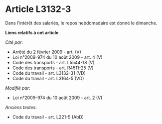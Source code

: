 # Article L3132-3

Dans l'intérêt des salariés, le repos hebdomadaire est donné le dimanche.

**Liens relatifs à cet article**

_Cité par_:

  - Arrêté du 2 février 2009 - art. (V)
  - Loi n°2009-974 du 10 août 2009 - art. 4 (V)
  - Code des transports - art. L5544-18 (V)
  - Code des transports - art. R4511-25 (V)
  - Code du travail - art. L3132-31 (VD)
  - Code du travail - art. L3164-5 (VD)

_Modifié par_:

  - Loi n°2009-974 du 10 août 2009 - art. 2 (V)

_Anciens textes_:

  - Code du travail - art. L221-5 (AbD)
